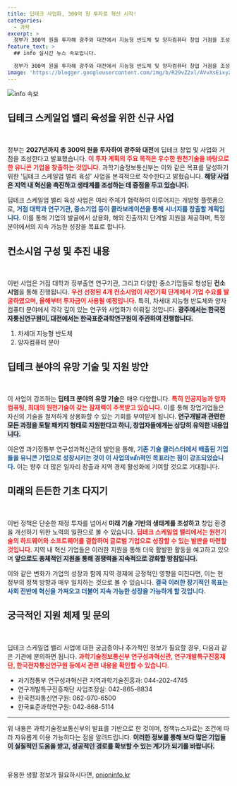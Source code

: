 ```yaml
---
title: 딥테크 사업화, 300억 원 투자로 혁신 시작!
categories:
  - 과학
excerpt: >
  정부가 300억 원을 투자해 광주와 대전에서 지능형 반도체 및 양자컴퓨터 창업 거점을 조성한다. 유망 기술 기반의 창업을 지원해 유니콘 기업으로 성장할 패러다임 변화가 기대된다!
feature_text: >
  ## info 실시간 뉴스 속보입니다.

  정부가 300억 원을 투자해 광주와 대전에서 지능형 반도체 및 양자컴퓨터 창업 거점을 조성한다. 유망 기술 기반의 창업을 지원해 유니콘 기업으로 성장할 패러다임 변화가 기대된다!
image: 'https://blogger.googleusercontent.com/img/b/R29vZ2xl/AVvXsEixyZcFfHzMRdzZMjFBmAUKJYCLCGyLL1o632UiGVXcaFdKo_bkvkuCioo0uUKlGfBVcT3P84aROyZIXSBEx3Aw5nCQ3pTgDom1WDC4m8eifvWiAmWEEVb4x6G_l8C0QH225ldMjyaFvpxGEBGNO37VmDTDMHGhJPq73UglMfDca1-0aw/s1600/blogspot.png'
---
```


<p><img src="https://blogger.googleusercontent.com/img/b/R29vZ2xl/AVvXsEixyZcFfHzMRdzZMjFBmAUKJYCLCGyLL1o632UiGVXcaFdKo_bkvkuCioo0uUKlGfBVcT3P84aROyZIXSBEx3Aw5nCQ3pTgDom1WDC4m8eifvWiAmWEEVb4x6G_l8C0QH225ldMjyaFvpxGEBGNO37VmDTDMHGhJPq73UglMfDca1-0aw/s1600/blogspot.png" alt="info 속보" /></p>

<h2 data-ke-size="size26">딥테크 스케일업 밸리 육성을 위한 신규 사업</h2>

<p data-ke-size="size16">&nbsp;</p> 

<p>정부는 <strong>2027년까지 총 300억 원을 투자하여 광주와 대전</strong>에 딥테크 창업 및 사업화 거점을 조성한다고 발표했습니다. <b><span style="color: #ee2323;">이 투자 계획의 주요 목적은 우수한 원천기술을 바탕으로한 유니콘 기업을 창출하는 것입니다.</span></b> 과학기술정보통신부는 이와 같은 목표를 달성하기 위한 '딥테크 스케일업 밸리 육성' 사업을 본격적으로 착수한다고 밝혔습니다. <b><span style="background-color: #21538527;">해당 사업은 지역 내 혁신을 촉진하고 생태계를 조성하는 데 중점을 두고 있습니다.</span></b> </p>

<p>딥테크 스케일업 밸리 육성 사업은 여러 주체가 협력하여 이루어지는 개방형 플랫폼으로, <b><span style="color: #1a5490;">거점 대학과 연구기관, 중소기업 등이 콜라보레이션을 통해 시너지를 창출할 계획입니다.</span></b> 이를 통해 기업의 발굴에서 상용화, 해외 진출까지 단계별 지원을 제공하며, 특정 분야에서의 지속 가능한 성장을 목표로 합니다. </p>

<h2 data-ke-size="size26">컨소시엄 구성 및 추진 내용</h2>

<p data-ke-size="size16">&nbsp;</p> 

<p>이번 사업은 거점 대학과 정부출연 연구기관, 그리고 다양한 중소기업들로 형성된 <strong>컨소시엄</strong>을 통해 진행됩니다. <b><span style="color: #ee2323;">우선 선정된 4개 컨소시엄이 사전기획 단계에서 기업 수요를 발굴하였으며, 올해부터 투자금이 사용될 예정입니다.</span></b> 특히, 차세대 지능형 반도체와 양자컴퓨터 분야에서 각각 깊이 있는 연구와 사업화가 이뤄질 것입니다. <b><span style="background-color: #21538527;">광주에서는 한국전자통신연구원이, 대전에서는 한국표준과학연구원이 주관하여 진행합니다.</span></b></p>

<ol>
  <li>차세대 지능형 반도체</li>
  <li>양자컴퓨터 분야</li>
</ol>

<h2 data-ke-size="size26">딥테크 분야의 유망 기술 및 지원 방안</h2>

<p data-ke-size="size16">&nbsp;</p> 

<p>이 사업이 강조하는 <strong>딥테크 분야의 유망 기술</strong>은 매우 다양합니다. <b><span style="color: #ee2323;">특히 인공지능과 양자컴퓨팅, 최대의 원천기술이 갖는 잠재력이 주목받고 있습니다.</span></b> 이를 통해 창업기업들은 자신의 기술을 철저하게 상용화할 수 있는 기회를 부여받게 됩니다. <b><span style="background-color: #21538527;">연구개발과 관련한 모든 과정을 토탈 패키지 형태로 지원한다고 하니, 창업자들에게는 상당히 유익한 내용입니다.</span></b> </p>

<p>이은영 과기정통부 연구성과혁신관의 발언을 통해, <b><span style="color: #1a5490;">기존 기술 클러스터에서 배출된 기업들을 유니콘 기업으로 성장시키는 것이 이 사업의หลัก적인 목표라는 점이 강조되었습니다.</span></b> 이는 향후 더 많은 일자리 창출과 지역 경제 활성화에 기여할 것으로 기대됩니다. </p>

<h2 data-ke-size="size26">미래의 든든한 기초 다지기</h2>

<p data-ke-size="size16">&nbsp;</p> 

<p>이번 정책은 단순한 재정 투자를 넘어서 <strong>미래 기술 기반의 생태계를 조성하고</strong> 창업 환경을 개선하기 위한 노력의 일환으로 볼 수 있습니다. <b><span style="color: #ee2323;">딥테크 스케일업 밸리에서는 원천기술의 하드웨어와 소프트웨어를 결합하여 글로벌 기업으로 성장할 수 있는 발판을 마련할 것입니다.</span></b> 지역 내 혁신 기업들은 이러한 지원을 통해 더욱 활발한 활동을 예고하고 있으며 <b><span style="background-color: #21538527;">앞으로도 총체적인 지원을 통해 경쟁력을 지속적으로 강화할 방침입니다.</span></b> </p>

<p>이와 같은 변화가 기업의 성장과 함께 지역 경제에 긍정적인 영향을 미친다면, 이는 현 정부의 정책 방향과 매우 일치하는 것으로 볼 수 있습니다. <b><span style="color: #1a5490;">결국 이러한 장기적인 목표는 사회 전반에 혁신을 가져오고 더불어 지속 가능한 성장을 가능하게 할 것입니다.</span></b> </p>

<h2 data-ke-size="size26">궁극적인 지원 체제 및 문의</h2>

<p data-ke-size="size16">&nbsp;</p> 

<p>딥테크 스케일업 밸리 사업에 대한 궁금증이나 추가적인 정보가 필요할 경우, 다음과 같은 기관에 문의하면 됩니다. <b><span style="color: #ee2323;">과학기술정보통신부 연구성과혁신관, 연구개발특구진흥재단, 한국전자통신연구원 등에서 관련 내용을 확인할 수 있습니다.</span></b> </p>

<ul>
  <li>과기정통부 연구성과혁신관 지역과학기술진흥과: 044-202-4745</li>
  <li>연구개발특구진흥재단 사업조정실: 042-865-8834</li>
  <li>한국전자통신연구원: 062-970-6500</li>
  <li>한국표준과학연구원: 042-868-5114</li>
</ul>

<hr />

<p>위 내용은 과학기술정보통신부의 발표를 기반으로 한 것이며, 정책뉴스자료는 조건에 따라 자유롭게 이용 가능하다는 점을 알려드립니다. <b><span style="background-color: #21538527;">이러한 정보를 통해 보다 많은 기업들이 실질적인 도움을 받고, 성공적인 경로를 확보할 수 있는 계기가 되기를 바랍니다.</span></b> </p>

<p data-ke-size="size16">&nbsp;</p>
유용한 생활 정보가 필요하시다면, <a href="https://onioninfo.kr" rel="dofollow">onioninfo.kr</a>



